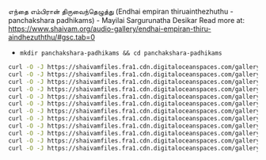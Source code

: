 எந்தை எம்பிரான் திருவைந்தெழுத்து (Endhai empiran thiruainthezhuthu - panchakshara padhikams) - Mayilai Sargurunatha Desikar
Read more at: https://www.shaivam.org/audio-gallery/endhai-empiran-thiru-aindhezuththu/#gsc.tab=0

* `mkdir panchakshara-padhikams && cd panchakshara-padhikams`

```bash
curl -O -J https://shaivamfiles.fra1.cdn.digitaloceanspaces.com/gallery/audio/satguru/tis_sat_ain_introduction.mp3 
curl -O -J https://shaivamfiles.fra1.cdn.digitaloceanspaces.com/gallery/audio/satguru/tis_sat_ain_tiruvakkum.mp3 
curl -O -J https://shaivamfiles.fra1.cdn.digitaloceanspaces.com/gallery/audio/satguru/tis_sat_ain_tunjalum.mp3 
curl -O -J https://shaivamfiles.fra1.cdn.digitaloceanspaces.com/gallery/audio/satguru/tis_sat_ain_kadalagi.mp3 
curl -O -J https://shaivamfiles.fra1.cdn.digitaloceanspaces.com/gallery/audio/satguru/tis_sat_ain_corrunai.mp3 
curl -O -J https://shaivamfiles.fra1.cdn.digitaloceanspaces.com/gallery/audio/satguru/tis_sat_ain_marruparru.mp3 
curl -O -J https://shaivamfiles.fra1.cdn.digitaloceanspaces.com/gallery/audio/satguru/tis_sat_ain_sivapuranam.mp3 
curl -O -J https://shaivamfiles.fra1.cdn.digitaloceanspaces.com/gallery/audio/satguru/tis_sat_ain_puranam1.mp3 
curl -O -J https://shaivamfiles.fra1.cdn.digitaloceanspaces.com/gallery/audio/satguru/tis_sat_ain_puranam2.mp3 
curl -O -J https://shaivamfiles.fra1.cdn.digitaloceanspaces.com/gallery/audio/satguru/tis_sat_ain_puranam3.mp3 
curl -O -J https://shaivamfiles.fra1.cdn.digitaloceanspaces.com/gallery/audio/satguru/tis_sat_ain_eayar12.mp3 
curl -O -J https://shaivamfiles.fra1.cdn.digitaloceanspaces.com/gallery/audio/satguru/tis_sat_ain_tirupugaz.mp3 
```

